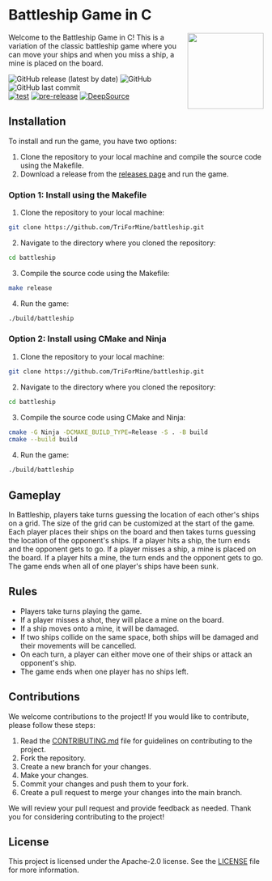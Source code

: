 # Battleship Game in C

<img align="right" src="https://i.imgur.com/5ENqoMn.png" height="150px">

Welcome to the Battleship Game in C! This is a variation of the classic battleship game where you can move your ships and when you miss a ship, a mine is placed on the board.

![GitHub release (latest by date)](https://img.shields.io/github/v/release/TriForMine/battleship)
![GitHub](https://img.shields.io/github/license/TriForMine/battleship)
![GitHub last commit](https://img.shields.io/github/last-commit/TriForMine/battleship) <br/>
[![test](https://github.com/TriForMine/battleship/actions/workflows/test.yml/badge.svg)](https://github.com/TriForMine/battleship/actions/workflows/test.yml)
[![pre-release](https://github.com/TriForMine/battleship/actions/workflows/pre-release.yml/badge.svg)](https://github.com/TriForMine/battleship/actions/workflows/pre-release.yml)
[![DeepSource](https://deepsource.io/gh/TriForMine/battleship.svg/?label=active+issues&show_trend=true&token=46Xb9KY7rG195b7ilvE_jl6i)](https://deepsource.io/gh/TriForMine/battleship/?ref=repository-badge)

## Installation

To install and run the game, you have two options:

1. Clone the repository to your local machine and compile the source code using the Makefile.
2. Download a release from the [releases page](https://github.com/TriForMine/battleship/releases) and run the game.

### Option 1: Install using the Makefile

1. Clone the repository to your local machine:
```sh
git clone https://github.com/TriForMine/battleship.git
```

2. Navigate to the directory where you cloned the repository:
```sh
cd battleship
```

3. Compile the source code using the Makefile:
```sh
make release
```

4. Run the game:
```sh
./build/battleship
```

### Option 2: Install using CMake and Ninja
1. Clone the repository to your local machine:
```sh
git clone https://github.com/TriForMine/battleship.git
```
2. Navigate to the directory where you cloned the repository:
```sh
cd battleship
```
3. Compile the source code using CMake and Ninja:
```sh
cmake -G Ninja -DCMAKE_BUILD_TYPE=Release -S . -B build
cmake --build build
```
4. Run the game:
```sh
./build/battleship
```

## Gameplay

In Battleship, players take turns guessing the location of each other's ships on a grid. The size of the grid can be customized at the start of the game. Each player places their ships on the board and then takes turns guessing the location of the opponent's ships. If a player hits a ship, the turn ends and the opponent gets to go. If a player misses a ship, a mine is placed on the board. If a player hits a mine, the turn ends and the opponent gets to go. The game ends when all of one player's ships have been sunk.

## Rules

- Players take turns playing the game.
- If a player misses a shot, they will place a mine on the board.
- If a ship moves onto a mine, it will be damaged.
- If two ships collide on the same space, both ships will be damaged and their movements will be cancelled.
- On each turn, a player can either move one of their ships or attack an opponent's ship.
- The game ends when one player has no ships left.

## Contributions
We welcome contributions to the project! If you would like to contribute, please follow these steps:

1. Read the [CONTRIBUTING.md](CONTRIBUTING.md) file for guidelines on contributing to the project.
2. Fork the repository.
3. Create a new branch for your changes.
4. Make your changes.
5. Commit your changes and push them to your fork.
6. Create a pull request to merge your changes into the main branch.

We will review your pull request and provide feedback as needed. Thank you for considering contributing to the project!

## License
This project is licensed under the Apache-2.0 license. See the [LICENSE](LICENSE) file for more information.
